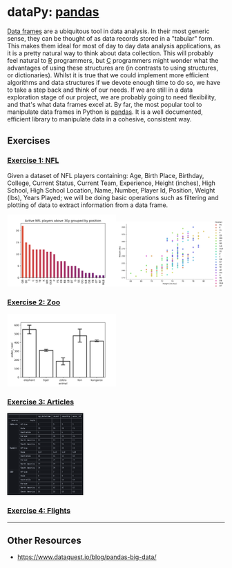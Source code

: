 # dataPy: [pandas](https://pandas.pydata.org/)

[Data frames](https://github.com/mobileink/data.frame/wiki/What-is-a-Data-Frame%3F) are a ubiquitous tool in data analysis. In their most generic sense, they can be thought of as data records stored in a "tabular" form. This makes them ideal for most of day to day data analysis applications, as it is a pretty natural way to think about data collection. This will probably feel natural to [R](https://www.r-project.org/) programmers, but [C](https://en.wikipedia.org/wiki/C_(programming_language)) programmers might wonder what the advantages of using these structures are (in contrasts to using structures, or dictionaries). Whilst it is true that we could implement more efficient algorithms and data structures if we devote enough time to do so, we have to take a step back and think of our needs. If we are still in a data exploration stage of our project, we are probably going to need flexibility, and that's what data frames excel at. By far, the most popular tool to manipulate data frames in Python is [pandas](https://pandas.pydata.org/). It is a well documented, efficient library to manipulate data in a cohesive, consistent way.


##  Exercises

### [Exercise 1: NFL](../scripts/nfl.py)

Given a dataset of NFL players containing: Age, Birth Place, Birthday, College, Current Status, Current Team, Experience, Height (inches), High School, High School Location, Name, Number, Player Id, Position, Weight (lbs), Years Played; we will be doing basic operations such as filtering and plotting of data to extract information from a data frame.

<img src="./media/nfl.png" width="50%"><img src="./media/nflScatter.png" width="50%">

### [Exercise 2: Zoo](../scripts/zoo,py)

<img src="./media/zoo.jpg" width="50%">

### [Exercise 3: Articles](../scripts/articles,py)

<img src="./media/articles.png" width="35%">

### [Exercise 4: Flights](../scripts/flights,py)


<hr>

##  Other Resources

* https://www.dataquest.io/blog/pandas-big-data/
